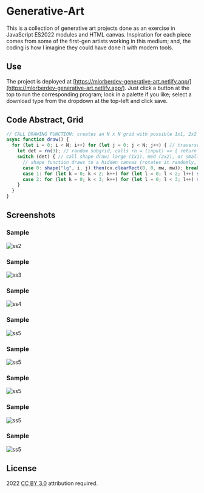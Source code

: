 # Generative-Art

This is a collection of generative art projects done as an exercise in JavaScript ES2022 modules and HTML canvas. Inspiration for each piece comes from some of the first-gen artists working in this medium; and, the coding is how I imagine they could have done it with modern tools.

## Use

The project is deployed at [https://mlorberdev-generative-art.netlify.app/](https://mlorberdev-generative-art.netlify.app/). Just click a button at the top to run the corresponding program; lock in a palette if you like; select a download type from the dropdown at the top-left and click save.

## Code Abstract, Grid

```javascript
// CALL DRAWING FUNCTION: creates an N x N grid with possible 1x1, 2x2 or 3x3 subgrid in each cell
async function draw() {
  for (let i = 0; i < N; i++) for (let j = 0; j < N; j++) { // traverse 2d over N x N grid
    let det = rn(3); // random subgrid, calls rn = (input) => { return Math.floor(Math.random() * input) }
    switch (det) { // call shape draw; large (1x1), med (2x2), or small (3x3)
      // shape function draws to a hidden canvas (rotates it randomly, chooses bg and fg colors) then copies to main canvas
      case 0: shape("lg", i, j).then(cx.clearRect(0, 0, mw, mw)); break;
      case 1: for (let k = 0; k < 2; k++) for (let l = 0; l < 2; l++) shape("md", i, j, k, l).then(cx.clearRect(0, 0, mw, mw)); break;
      case 2: for (let k = 0; k < 3; k++) for (let l = 0; l < 3; l++) shape("sm", i, j, k, l).then(cx.clearRect(0, 0, mw, mw)); break;
    }
  }
}
```

## Screenshots

### Sample
![ss2](./assets/images/mlorber_algorithmic_art%20(3).jpg)
### Sample
![ss3](./assets/images/mlorber_algorithmic_art%20(4).jpg)
### Sample
![ss4](./assets/images/mlorber_algorithmic_art%20(5).jpg)
### Sample
![ss5](./assets/images/mlorber_algorithmic_art%20(6).jpg)
### Sample
![ss5](./assets/images/mlorber_algorithmic_art%20(7).jpg)
### Sample
![ss5](./assets/images/mlorber_algorithmic_art%20(9).jpg)
### Sample
![ss5](./assets/images/mlorber_algorithmic_art%20(10).jpg)
### Sample
![ss5](./assets/images/mlorber_algorithmic_art%20(11).jpg)

## License
2022 [CC BY 3.0](https://creativecommons.org/licenses/by/3.0/) attribution required.